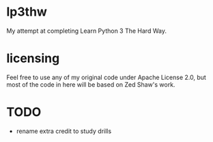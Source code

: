 # lp3thw
My attempt at completing Learn Python 3 The Hard Way.

# licensing
Feel free to use any of my original code under Apache License 2.0, but most of the code in here will be based on Zed Shaw's work.

# TODO
* rename extra credit to study drills

